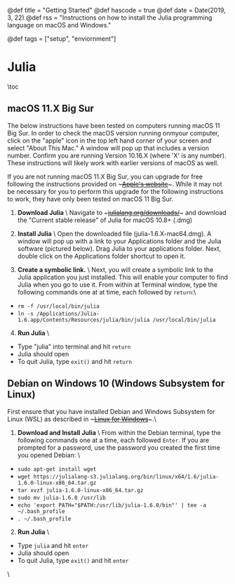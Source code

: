 @def title = "Getting Started"
@def hascode = true
@def date = Date(2019, 3, 22)
@def rss = "Instructions on how to install the Julia programming language on macOS and Windows."

@def tags = ["setup", "enviornment"]

# Julia

\toc

## macOS 11.X Big Sur
The below instructions have been tested on computers running macOS 11 Big Sur. In order to check the macOS version running onmyour computer, click on the "apple" icon in the top left hand corner of your screen and select "About This Mac." A window will pop up that includes a version number. Confirm you are running Version 10.16.X (where 'X' is any number). These instructions will likely work with earlier versions of macOS as well.

If you are not running macOS 11.X Big Sur, you can upgrade for free following the instructions provided on ~~~<a href="https://support.apple.com/en-us/HT201475" target="_blank">Apple's website</a>~~~. While it may not be necessary for you to perform this upgrade for the following instructions to work, they have only been tested on macOS 11 Big Sur.

1. **Download Julia** \\
Navigate to ~~~<a href="https://julialang.org/downloads/" target="_blank">julialang.org/downloads/</a>~~~ and download the "Current stable release" of Julia for macOS 10.8+ (.dmg)

2. **Install Julia** \\ 
Open the downloaded file (julia-1.6.X-mac64.dmg). A window will pop up with a link to your Applications folder and the Julia software (pictured below). Drag Julia to your applications folder. Next, double click on the Applications folder shortcut to open it.

3. **Create a symbolic link.** \\
Next, you will create a symbolic link to the Julia application you just installed. This will enable your computer to find Julia when you go to use it. From within at Terminal window, type the following commands one at at time, each followed by `return`:\\
* `rm -f /usr/local/bin/julia`
* `ln -s /Applications/Julia-1.6.app/Contents/Resources/julia/bin/julia /usr/local/bin/julia`

4. **Run Julia** \\
* Type "julia" into terminal and hit `return`
* Julia should open
* To quit Julia, type `exit()` and hit `return`

## Debian on Windows 10 (Windows Subsystem for Linux)
First ensure that you have installed Debian and Windows Subsystem for Linux (WSL) as described in ~~~<a href="/programming/setup/wsl/">Linux for Windows</a>~~~.\\

1. **Download and Install Julia** \\
From within the Debian terminal, type the following commands one at a time, each followed `Enter`. If you are prompted for a password, use the password you created the first time you opened Debian: \\
* `sudo apt-get install wget`
* `wget https://julialang-s3.julialang.org/bin/linux/x64/1.6/julia-1.6.0-linux-x86_64.tar.gz`
* `tar xvzf julia-1.6.0-linux-x86_64.tar.gz`
* `sudo mv julia-1.6.0 /usr/lib`
* `echo 'export PATH="$PATH:/usr/lib/julia-1.6.0/bin"' | tee -a ~/.bash_profile`
* `. ~/.bash_profile`

2. **Run Julia** \\
* Type `julia` and hit `enter`
* Julia should open
* To quit Julia, type `exit()` and hit `enter`

\\